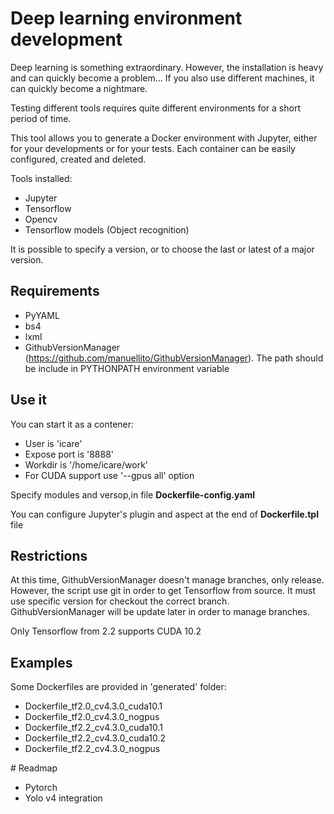 # Deep learning environment development

Deep learning is something extraordinary.
However, the installation is heavy and can quickly become a problem... If you also use different machines, it can quickly become a nightmare.

Testing different tools requires quite different environments for a short period of time.

This tool allows you to generate a Docker environment with Jupyter, either for your developments or for your tests.
Each container can be easily configured, created and deleted.

Tools installed:
 - Jupyter
 - Tensorflow
 - Opencv
 - Tensorflow models (Object recognition)

It is possible to specify a version, or to choose the last or latest of a major version.

## Requirements

  - PyYAML
  - bs4
  - lxml
  - GithubVersionManager (https://github.com/manuellito/GithubVersionManager). The path should be include in PYTHONPATH environment variable

## Use it
You can start it as a contener:
  - User is 'icare'
  - Expose port is '8888'
  - Workdir is '/home/icare/work'
  - For CUDA support use '--gpus all' option

Specify modules and versop,in file __Dockerfile-config.yaml__

You can configure Jupyter's plugin and aspect at the end of __Dockerfile.tpl__ file

## Restrictions

At this time, GithubVersionManager doesn't manage branches, only release. However, the script use git in order to get Tensorflow from source.
It must use specific version for checkout the correct branch. 
GithubVersionManager will be update later in order to manage branches.

Only Tensorflow from 2.2 supports CUDA 10.2


## Examples

Some Dockerfiles are provided in 'generated' folder:
  - Dockerfile_tf2.0_cv4.3.0_cuda10.1
  - Dockerfile_tf2.0_cv4.3.0_nogpus
  - Dockerfile_tf2.2_cv4.3.0_cuda10.1
  - Dockerfile_tf2.2_cv4.3.0_cuda10.2
  - Dockerfile_tf2.2_cv4.3.0_nogpus

# Readmap

- Pytorch
- Yolo v4 integration